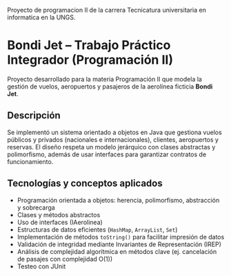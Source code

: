 Proyecto de programacion II de la carrera Tecnicatura universitaria en informatica en la UNGS.

# Bondi Jet – Trabajo Práctico Integrador (Programación II)

Proyecto desarrollado para la materia Programación II que modela la gestión de vuelos, aeropuertos y pasajeros de la aerolínea ficticia **Bondi Jet**.

## Descripción

Se implementó un sistema orientado a objetos en Java que gestiona vuelos públicos y privados (nacionales e internacionales), clientes, aeropuertos y reservas. 
El diseño respeta un modelo jerárquico con clases abstractas y polimorfismo, además de usar interfaces para garantizar contratos de funcionamiento.

## Tecnologías y conceptos aplicados

- Programación orientada a objetos: herencia, polimorfismo, abstracción y sobrecarga
- Clases y métodos abstractos
- Uso de interfaces (IAerolinea)
- Estructuras de datos eficientes (`HashMap`, `ArrayList`, `Set`)
- Implementación de métodos `toString()` para facilitar impresión de datos
- Validación de integridad mediante Invariantes de Representación (IREP)
- Análisis de complejidad algorítmica en métodos clave (ej. cancelación de pasajes con complejidad O(1))
- Testeo con JUnit

